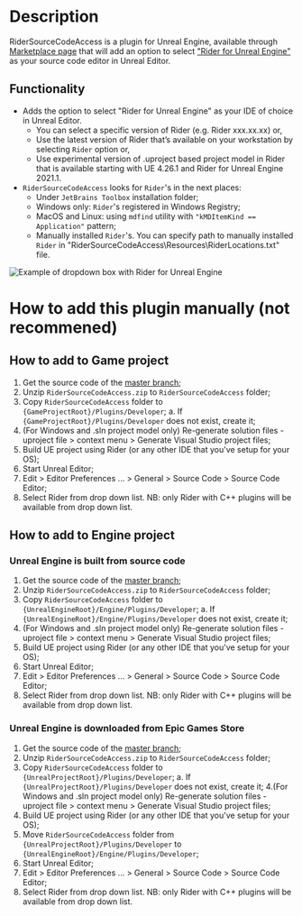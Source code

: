 # Description
RiderSourceCodeAccess is a plugin for Unreal Engine, available through [Marketplace page](https://www.unrealengine.com/marketplace/en-US/product/rider-source-code-access) that will add an option to select ["Rider for Unreal Engine"](https://www.jetbrains.com/rider/unreal/) as your source code editor in Unreal Editor.

## Functionality
* Adds the option to select "Rider for Unreal Engine" as your IDE of choice in Unreal Editor.
  * You can select a specific version of Rider (e.g. Rider xxx.xx.xx) or,
  * Use the latest version of Rider that’s available on your workstation by selecting `Rider` option or,
  * Use experimental version of .uproject based project model in Rider that is available starting with UE 4.26.1 and Rider for Unreal Engine 2021.1.
* `RiderSourceCodeAccess` looks for `Rider`'s in the next places:
  * Under `JetBrains Toolbox` installation folder;
  * Windows only: `Rider`'s registered in Windows Registry;
  * MacOS and Linux: using `mdfind` utility with `"kMDItemKind == Application"` pattern;
  * Manually installed `Rider`'s. You can specify path to manually installed `Rider` in "RiderSourceCodeAccess\Resources\RiderLocations.txt" file.

![Example of dropdown box with Rider for Unreal Engine](https://user-images.githubusercontent.com/1694911/115036768-76e76c00-9ed6-11eb-8ca5-d457b6051945.png)

# How to add this plugin manually (not recommened)
## How to add to Game project
1. Get the source code of the [master branch](https://github.com/JetBrains/RiderSourceCodeAccess/archive/refs/heads/master.zip); 
2. Unzip `RiderSourceCodeAccess.zip` to `RiderSourceCodeAccess` folder;
3. Copy `RiderSourceCodeAccess` folder to `{GameProjectRoot}/Plugins/Developer`;
  a. If `{GameProjectRoot}/Plugins/Developer` does not exist, create it;
4. (For Windows and .sln project model only) Re-generate solution files - uproject file > context menu > Generate Visual Studio project files;
5. Build UE project using Rider (or any other IDE that you've setup for your OS);
6. Start Unreal Editor;
7. Edit > Editor Preferences ... > General > Source Code > Source Code Editor;
8. Select Rider from drop down list. NB: only Rider with C++ plugins will be available from drop down list.

## How to add to Engine project
### Unreal Engine is built from source code   
1. Get the source code of the [master branch](https://github.com/JetBrains/RiderSourceCodeAccess/archive/refs/heads/master.zip); 
2. Unzip `RiderSourceCodeAccess.zip` to `RiderSourceCodeAccess` folder;
3. Copy `RiderSourceCodeAccess` folder to `{UnrealEngineRoot}/Engine/Plugins/Developer`;
  a. If `{UnrealEngineRoot}/Engine/Plugins/Developer` does not exist, create it;
4. (For Windows and .sln project model only) Re-generate solution files - uproject file > context menu > Generate Visual Studio project files;
5. Build UE project using Rider (or any other IDE that you've setup for your OS);
6. Start Unreal Editor;
7. Edit > Editor Preferences ... > General > Source Code > Source Code Editor;
8. Select Rider from drop down list. NB: only Rider with C++ plugins will be available from drop down list.

### Unreal Engine is downloaded from Epic Games Store
1. Get the source code of the [master branch](https://github.com/JetBrains/RiderSourceCodeAccess/archive/refs/heads/master.zip); 
2. Unzip `RiderSourceCodeAccess.zip` to `RiderSourceCodeAccess` folder;
3. Copy `RiderSourceCodeAccess` folder to `{UnrealProjectRoot}/Plugins/Developer`;
  a. If `{UnrealProjectRoot}/Plugins/Developer` does not exist, create it;
4.(For Windows and .sln project model only) Re-generate solution files - uproject file > context menu > Generate Visual Studio project files;
5. Build UE project using Rider (or any other IDE that you've setup for your OS);
6. Move `RiderSourceCodeAccess` folder from `{UnrealProjectRoot}/Plugins/Developer` to `{UnrealEngineRoot}/Engine/Plugins/Developer`;
7. Start Unreal Editor;
8. Edit > Editor Preferences ... > General > Source Code > Source Code Editor;
9. Select Rider from drop down list. NB: only Rider with C++ plugins will be available from drop down list.
